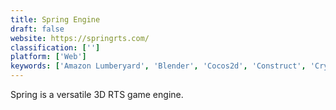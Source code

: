 ```yaml
---
title: Spring Engine
draft: false 
website: https://springrts.com/
classification: ['']
platform: ['Web']
keywords: ['Amazon Lumberyard', 'Blender', 'Cocos2d', 'Construct', 'CryENGINE', 'Diablo', 'Eclipse Origins', 'Erebus', 'FIFE', 'FreedroidRPG', 'GameMaker', 'Lips of Suna', 'Nox', 'PlayCanvas', 'Sacred', 'SoulCraft', 'Summoning Wars', 'Torchlight', 'Unity', 'Unreal Engine']
---
```

Spring is a versatile 3D RTS game engine.